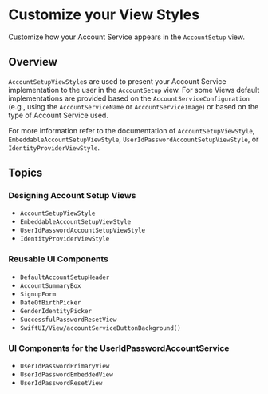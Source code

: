# Customize your View Styles

Customize how your Account Service appears in the ``AccountSetup`` view.

<!--
                  
This source file is part of the Spezi open-source project

SPDX-FileCopyrightText: 2023 Stanford University and the project authors (see CONTRIBUTORS.md)

SPDX-License-Identifier: MIT
             
-->

## Overview

``AccountSetupViewStyle``s are used to present your Account Service implementation to the user in the ``AccountSetup`` view.
For some Views default implementations are provided based on the ``AccountServiceConfiguration``
(e.g., using the ``AccountServiceName`` or ``AccountServiceImage``) or based on the type of Account Service used.

For more information refer to the documentation of ``AccountSetupViewStyle``, ``EmbeddableAccountSetupViewStyle``, ``UserIdPasswordAccountSetupViewStyle``,
or ``IdentityProviderViewStyle``.

## Topics 

### Designing Account Setup Views

- ``AccountSetupViewStyle``
- ``EmbeddableAccountSetupViewStyle``
- ``UserIdPasswordAccountSetupViewStyle``
- ``IdentityProviderViewStyle``

### Reusable UI Components

- ``DefaultAccountSetupHeader``
- ``AccountSummaryBox``
- ``SignupForm``
- ``DateOfBirthPicker``
- ``GenderIdentityPicker``
- ``SuccessfulPasswordResetView``
- ``SwiftUI/View/accountServiceButtonBackground()``

### UI Components for the UserIdPasswordAccountService

- ``UserIdPasswordPrimaryView``
- ``UserIdPasswordEmbeddedView``
- ``UserIdPasswordResetView``
